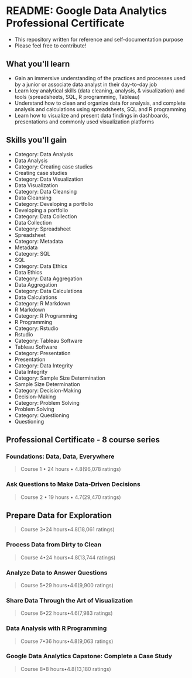 # README: Google Data Analytics Professional Certificate

- This repository written for reference and self-documentation purpose
- Please feel free to contribute!

## What you'll learn

- Gain an immersive understanding of the practices and processes used by a junior or associate data analyst in their day-to-day job
- Learn key analytical skills (data cleaning, analysis, & visualization) and tools (spreadsheets, SQL, R programming, Tableau)
- Understand how to clean and organize data for analysis, and complete analysis and calculations using spreadsheets, SQL and R programming
- Learn how to visualize and present data findings in dashboards, presentations and commonly used visualization platforms

## Skills you'll gain

- Category: Data Analysis
- Data Analysis
- Category: Creating case studies
- Creating case studies
- Category: Data Visualization
- Data Visualization
- Category: Data Cleansing
- Data Cleansing
- Category: Developing a portfolio
- Developing a portfolio
- Category: Data Collection
- Data Collection
- Category: Spreadsheet
- Spreadsheet
- Category: Metadata
- Metadata
- Category: SQL
- SQL
- Category: Data Ethics
- Data Ethics
- Category: Data Aggregation
- Data Aggregation
- Category: Data Calculations
- Data Calculations
- Category: R Markdown
- R Markdown
- Category: R Programming
- R Programming
- Category: Rstudio
- Rstudio
- Category: Tableau Software
- Tableau Software
- Category: Presentation
- Presentation
- Category: Data Integrity
- Data Integrity
- Category: Sample Size Determination
- Sample Size Determination
- Category: Decision-Making
- Decision-Making
- Category: Problem Solving
- Problem Solving
- Category: Questioning
- Questioning

## Professional Certificate - 8 course series

### Foundations: Data, Data, Everywhere

> Course 1 • 24 hours • 4.8(96,078 ratings)

### Ask Questions to Make Data-Driven Decisions

> Course 2 • 19 hours • 4.7(29,470 ratings)

## Prepare Data for Exploration

> Course 3•24 hours•4.8(18,061 ratings)

### Process Data from Dirty to Clean

>Course 4•24 hours•4.8(13,744 ratings)

### Analyze Data to Answer Questions

> Course 5•29 hours•4.6(9,900 ratings)

### Share Data Through the Art of Visualization

> Course 6•22 hours•4.6(7,983 ratings)

### Data Analysis with R Programming

> Course 7•36 hours•4.8(9,063 ratings)

### Google Data Analytics Capstone: Complete a Case Study

> Course 8•8 hours•4.8(13,180 ratings)
